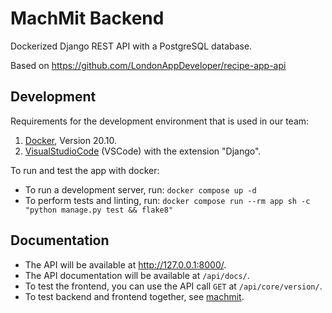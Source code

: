 # MachMit Backend

Dockerized Django REST API with a PostgreSQL database.

Based on https://github.com/LondonAppDeveloper/recipe-app-api

## Development

Requirements for the development environment that is used in our team:

1. [Docker](https://www.docker.com/), Version 20.10.
2. [VisualStudioCode](https://code.visualstudio.com/) (VSCode) with the extension "Django".

To run and test the app with docker:

- To run a development server, run: `docker compose up -d`
- To perform tests and linting, run: `docker compose run --rm app sh -c "python manage.py test && flake8"`

## Documentation

- The API will be available at http://127.0.0.1:8000/.
- The API documentation will be available at `/api/docs/`.
- To test the frontend, you can use the API call `GET` at `/api/core/version/`.
- To test backend and frontend together, see [machmit](https://github.com/MILA-Wien/machmit).
